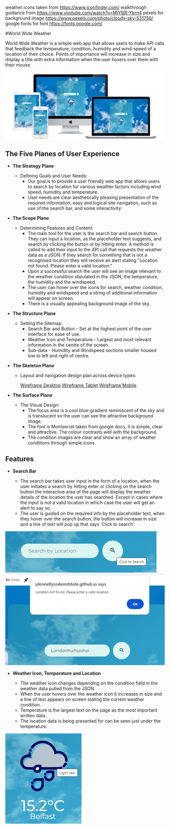 weather icons taken from https://www.iconfinder.com/
walkthrough guidance from https://www.youtube.com/watch?v=MIYQR-Ybrn4
pexels for background image https://www.pexels.com/photo/cloudy-sky-531756/
google fonts for font https://fonts.google.com/

#World Wide Weather

World Wide Weather is a simple web app that allows users to make API calls that feedback the temperature, condition, humidity and wind-speed of a location of their choice. Points of importance will increase in size and display a title with extra information when the user hovers over them with their mouse.

![Responsive Mockup](assets/images/all-devices-white.png)

## The Five Planes of User Experience

- __The Strategy Plane__
  - Defining Goals and User Needs:
    - Our goal is to provide a user friendly web app that allows users to search by location for various weather factors including wind speed, humidity and temperature.
    - User needs are clear aesthetically pleasing presentation of the required information, easy and logical site navigation, such as use of the search bar, and some interactivity.

- __The Scope Plane__
  - Determining Features and Content:
    - The main tool for the user is the search bar and search button. They can input a location, as the placeholder text suggests, and search by clicking the button or by hitting enter. A method is called to add their input to the API call that requests the weather data as a JSON. If they search for something that is not a recognised location they will receive an alert stating "Location not found. Please enter a valid location."
    - Upon a successful search the user will see an image relevant to the weather condition stipulated in the JSON, the temperature, the humidity and the windspeed.
    - The user can hover over the icons for search, weather condition, humidity and windspeed and a string of additional information will appear on screen.
    - There is a visually appealing background image of the sky.

- __The Structure Plane__
  - Setting the Sitemap:
    - Search Bar and Button - Set at the highest point of the user interface for ease of use.
    - Weather Icon and Temperature - Largest and most relevant information in the centre of the screen.
    - Sub-data - Humidity and Windspeed sections smaller housed low to left and right of centre.

- __The Skeleton Plane__
  - Layout and navigation design plan across device types:

    [Wireframe Desktop](assets/images/wireframe-laptop.png)
    [Wireframe Tablet](assets/images/wireframe-tablet.png)
    [Wireframe Mobile](assets/images/wireframe-mobile.png)

- __The Surface Plane__
  - The Visual Design:
    - The focus area is a cool blue-gradient reminiscent of the sky and is translucent so the user can see the attractive background image.
    - The font is Montserrat taken from google docs, it is simple, clear and attractive. The colour contrasts well with the background.
    - The condition images are clear and show an array of weather conditions through simple icons.

## Features

- __Search Bar__

  - The search bar takes user input in the form of a location, when the user initiates a search by hitting enter or clicking on the search button the interactive area of the page will display the weather details of the location the user has searched. Except in cases where the input is not a valid location in which case the user will get an alert to say so.
  - The user is guided on the required info by the placeholder text, when they hover over the search button, the button will increase in size and a line of text will pop up that says 'Click to search'.

![Search Bar](assets/images/search-bar.png)
![Invalid Input](assets/images/invalid-input.png)

- __Weather Icon, Temperature and Location__ 

  - The weather icon changes depending on the condition field in the weather data pulled from the JSON.
  - When the user hovers over the weather icon it increases in size and a line of text appears on screen stating the current weather condition.
  - Temperature is the largest text on the page as the most important written data.
  - The location data is being presented for can be seen just under the temperature.

![Weather Icon, Temperature and Location](assets/images/temp-icon-location.png)
